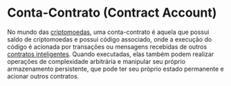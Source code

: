 # Conta-Contrato (Contract Account)

No mundo das [criptomoedas](Criptomoedas.md), uma conta-contrato é aquela que possui saldo de criptomoedas e possui código associado, onde a execução do código é acionada por transações ou mensagens recebidas de outros [contratos inteligentes](Contrato%20Inteligente.md). Quando executadas, elas também podem realizar operações de complexidade arbitrária e manipular seu próprio armazenamento persistente, que pode ter seu próprio estado permanente e acionar outros contratos.
